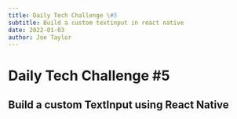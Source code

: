 ```yaml
---
title: Daily Tech Challenge \#5
subtitle: Build a custom textinput in react native
date: 2022-01-03
author: Joe Taylor
---
```


# Daily Tech Challenge #5
## Build a custom TextInput using React Native

